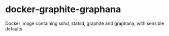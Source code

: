 # docker-graphite-graphana
Docker image containing sshd, statsd, graphite and graphana, with sensible defaults
